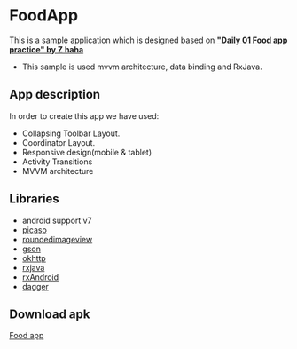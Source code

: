 # FoodApp
This is a sample application which is designed based on [**"Daily 01 Food app practice" by Z haha**](https://dribbble.com/shots/3600720-Daily-01-Food-app-practice)
* This sample is used mvvm architecture, data binding and RxJava.
## App description
In order to create this app we have used:
  * Collapsing Toolbar Layout.
  * Coordinator Layout.
  * Responsive design(mobile & tablet)
  * Activity Transitions
  * MVVM architecture
## Libraries
  * android support v7
  * [picaso](http://square.github.io/picasso/)
  * [roundedimageview](https://github.com/hdodenhof/CircleImageView)
  * [gson](https://github.com/google/gson)
  * [okhttp](https://square.github.io/okhttp/)
  * [rxjava](https://github.com/ReactiveX/RxJava)
  * [rxAndroid](https://github.com/ReactiveX/RxAndroid)
  * [dagger](https://github.com/google/dagger)
## Download apk
[Food app](https://github.com/rezaamostafavi/FoodApp/raw/master/foodApk.apk)
